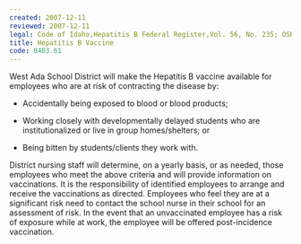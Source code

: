 ```yaml
---
created: 2007-12-11
reviewed: 2007-12-11
legal: Code of Idaho,Hepatitis B Federal Register,Vol. 56, No. 235; OSHA Rules, Regulations p. 64175-64182,Vol. 56, No. 235; OSHA Rules, and Regulations p. 64175-64182
title: Hepatitis B Vaccine
code: 0403.61
---
```


West Ada School District will make the Hepatitis B vaccine available for employees who are at risk of contracting the disease by:

- Accidentally being exposed to blood or blood products;

- Working closely with developmentally delayed students who are institutionalized or live in group homes/shelters; or

- Being bitten by students/clients they work with.

District nursing staff will determine, on a yearly basis, or as needed, those employees who meet the above criteria and will provide information on vaccinations. It is the responsibility of identified employees to arrange and receive the vaccinations as directed. Employees who feel they are at a significant risk need to contact the school nurse in their school for an assessment of risk. In the event that an unvaccinated employee has a risk of exposure while at work, the employee will be offered post-incidence vaccination.


